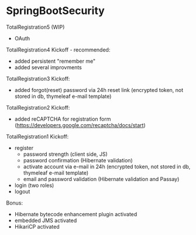 # SpringBootSecurity
TotalRegistration5 (WIP)
  - OAuth

TotalRegistration4 Kickoff - recommended:  
  - added persistent "remember me"
  - added several improvments
   
TotalRegistration3 Kickoff:
  - added forgot(reset) password via 24h reset link (encrypted token, not stored in db, thymeleaf e-mail template) 
  
TotalRegistration2 Kickoff:
  - added reCAPTCHA for registration form (https://developers.google.com/recaptcha/docs/start)

TotalRegistration1 Kickoff:
  - register
      - password strength (client side, JS)
      - password confirmation (Hibernate validation)
      - activate account via e-mail in 24h (encrypted token, not stored in db, thymeleaf e-mail template)
      - email and password validation (Hibernate validation and Passay)
  - login (two roles)
  - logout
  
Bonus:
  - Hibernate bytecode enhancement plugin activated
  - embedded JMS activated
  - HikariCP activated
  
